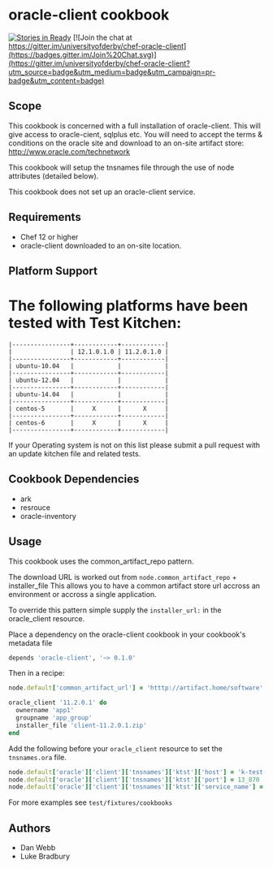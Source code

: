oracle-client cookbook
======================
[![Stories in Ready](https://badge.waffle.io/universityofderby/chef-oracle-client.png?label=ready&title=Ready)](https://waffle.io/universityofderby/chef-oracle-client)
[![Join the chat at https://gitter.im/universityofderby/chef-oracle-client](https://badges.gitter.im/Join%20Chat.svg)](https://gitter.im/universityofderby/chef-oracle-client?utm_source=badge&utm_medium=badge&utm_campaign=pr-badge&utm_content=badge)

Scope
-----
This cookbook is concerned with a full installation of oracle-client. This will give access to oracle-cient, sqlplus etc.
You will need to accept the terms & conditions on the oracle site and download to an on-site artifact store: http://www.oracle.com/technetwork

This cookbook will setup the tnsnames file through the use of node attributes (detailed below).

This cookbook does not set up an oracle-client service.

Requirements
------------
 - Chef 12 or higher
 - oracle-client downloaded to an on-site location.

Platform Support
----------------
The following platforms have been tested with Test Kitchen:
=======

```
|----------------+------------+------------|
|                | 12.1.0.1.0 | 11.2.0.1.0 |
|----------------+------------+------------|
| ubuntu-10.04   |            |            |
|----------------+------------+------------|
| ubuntu-12.04   |            |            |
|----------------+------------+------------|
| ubuntu-14.04   |            |            |
|----------------+------------+------------|
| centos-5       |     X      |      X     |
|----------------+------------+------------|
| centos-6       |     X      |      X     |
|----------------+------------+------------|
```
If your Operating system is not on this list please submit a pull request with an update kitchen file and related tests.

Cookbook Dependencies
---------------------
 - ark
 - resrouce
 - oracle-inventory

Usage
--------
This cookbook uses the common_artifact_repo pattern. 

The download URL is worked out from `node.common_artifact_repo` + installer_file
This allows you to have a common artifact store url accross an environment or accross a single application. 

To override this pattern simple supply the `installer_url:` in the oracle_client resource.

Place a dependency on the oracle-client cookbook in your cookbook's metadata file
```ruby
depends 'oracle-client', '~> 0.1.0'
```

Then in a recipe:
```ruby
node.default['common_artifact_url'] = 'htttp://artifact.home/software'

oracle_client '11.2.0.1' do
  ownername 'app1'
  groupname 'app_group'
  installer_file 'client-11.2.0.1.zip'
end
```

Add the following before your `oracle_client` resource to set the `tnsnames.ora` file.

```ruby
node.default['oracle']['client']['tnsnames']['ktst']['host'] = 'k-test-unicon'
node.default['oracle']['client']['tnsnames']['ktst']['port'] = 13_870
node.default['oracle']['client']['tnsnames']['ktst']['service_name'] = 'ktst'
```

For more examples see `test/fixtures/cookbooks`

Authors
------
- Dan Webb
- Luke Bradbury
